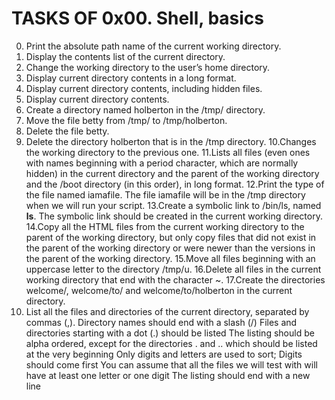 # TASKS OF 0x00. Shell, basics
0. Print the absolute path name of the current working directory.
1. Display the contents list of the current directory.
2. Change the working directory to the user’s home directory.
3. Display current directory contents in a long format.
4. Display current directory contents, including hidden files.
5. Display current directory contents.
6. Create a directory named holberton in the /tmp/ directory.
7. Move the file betty from /tmp/ to /tmp/holberton.
8. Delete the file betty.
9. Delete the directory holberton that is in the /tmp directory.
10.Changes the working directory to the previous one.
11.Lists all files (even ones with names beginning with a period character, which are normally hidden) in the current directory and the parent of the working directory and the /boot directory (in this order), in long format.
12.Print the type of the file named iamafile. The file iamafile will be in the /tmp directory when we will run your script.
13.Create a symbolic link to /bin/ls, named __ls__. The symbolic link should be created in the current working directory.
14.Copy all the HTML files from the current working directory to the parent of the working directory, but only copy files that did not exist in the parent of the working directory or were newer than the versions in the parent of the working directory.
15.Move all files beginning with an uppercase letter to the directory /tmp/u.
16.Delete all files in the current working directory that end with the character ~.
17.Create the directories welcome/, welcome/to/ and welcome/to/holberton in the current directory.
18. List all the files and directories of the current directory, separated by commas (,).
Directory names should end with a slash (/)
Files and directories starting with a dot (.) should be listed
The listing should be alpha ordered, except for the directories . and .. which should be listed at the very beginning
Only digits and letters are used to sort; Digits should come first
You can assume that all the files we will test with will have at least one letter or one digit
The listing should end with a new line
 